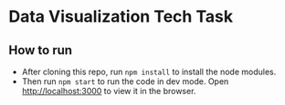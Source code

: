 # Data Visualization Tech Task

## How to run
- After cloning this repo, run `npm install` to install the node modules. 
- Then run `npm start` to run the code in dev mode. 
Open [http://localhost:3000](http://localhost:3000) to view it in the browser.
